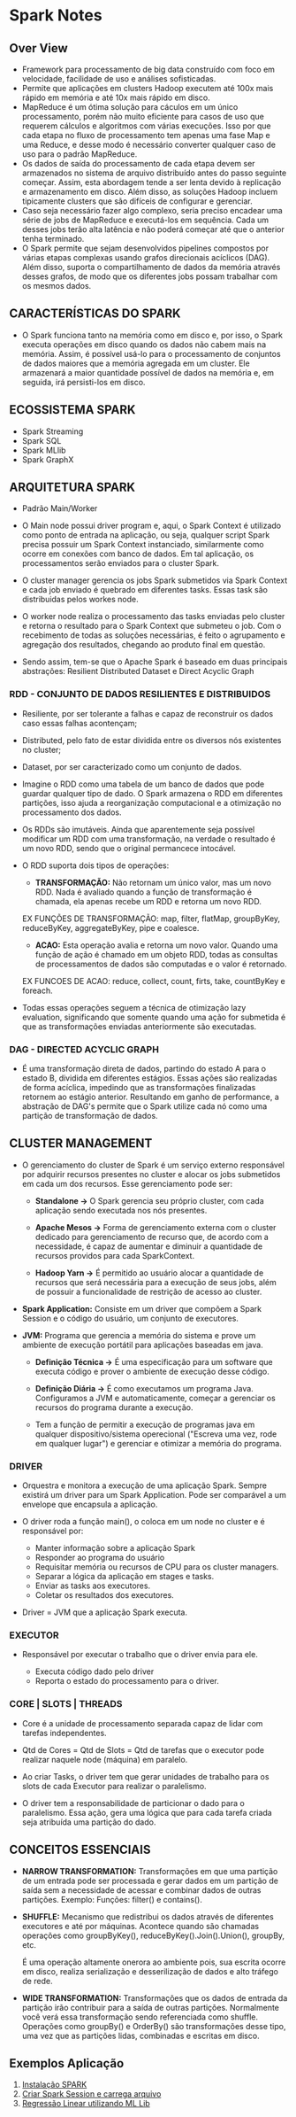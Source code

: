 # Spark Notes

## Over View

* Framework para processamento de big data construído com foco em velocidade, facilidade de uso e análises sofisticadas. 
* Permite que aplicações em clusters Hadoop executem até 100x mais rápido em memória e até 10x mais rápido em disco.
* MapReduce é um ótima solução para cáculos em um único processamento, porém não muito eficiente para casos de uso que requerem cálculos e algoritmos com várias execuções. Isso por que cada etapa no fluxo de processamento tem apenas uma fase Map e uma Reduce, e desse modo é necessário converter qualquer caso de uso para o padrão MapReduce. 
* Os dados de saída do processamento de cada etapa devem ser armazenados no sistema de arquivo distribuído antes do passo seguinte começar. Assim, esta abordagem tende a ser lenta devido à replicação e armazenamento em disco. Além disso, as soluções Hadoop incluem tipicamente clusters que são difíceis de configurar e gerenciar.
* Caso seja necessário fazer algo complexo, seria preciso encadear uma série de jobs de MapReduce e executá-los em sequência. Cada um desses jobs terão alta latência e não poderá começar até que o anterior tenha terminado.
* O Spark permite que sejam desenvolvidos pipelines compostos por várias etapas complexas usando grafos direcionais acíclicos (DAG). Além disso, suporta o compartilhamento de dados da memória através desses grafos, de modo que os diferentes jobs possam trabalhar com os mesmos dados.

## CARACTERÍSTICAS DO SPARK

* O Spark funciona tanto na memória como em disco e, por isso, o Spark executa operações em disco quando os dados não cabem mais na memória. Assim, é possível usá-lo para o processamento de conjuntos de dados maiores que a memória agregada em um cluster. Ele armazenará a maior quantidade possível de dados na memória e, em seguida, irá persisti-los em disco.

## ECOSSISTEMA SPARK

- Spark Streaming
- Spark SQL
- Spark MLlib
- Spark GraphX

## ARQUITETURA SPARK

- Padrão Main/Worker

- O Main node possui driver program e, aqui, o Spark Context é utilizado como ponto de entrada na aplicação, ou seja, qualquer script Spark precisa possuir um Spark Context instanciado, similarmente como ocorre em conexões com banco de dados. Em tal aplicação, os processamentos serão enviados para o cluster Spark. 

- O cluster manager gerencia os jobs Spark submetidos via Spark Context e cada job enviado é quebrado em diferentes tasks. Essas task são distribuidas pelos workes node. 

- O worker node realiza o processamento das tasks enviadas pelo cluster e retorna o resultado para o Spark Context que submeteu o job. Com o recebimento de todas as soluções necessárias, é feito o agrupamento e agregação dos resultados, chegando ao produto final em questão. 

- Sendo assim, tem-se que o Apache Spark é baseado em duas principais abstrações: Resilient Distributed Dataset e Direct Acyclic Graph


### RDD - CONJUNTO DE DADOS RESILIENTES E DISTRIBUIDOS

- Resiliente, por ser tolerante a falhas e capaz de reconstruir os dados caso essas falhas acontençam;
- Distributed, pelo fato de estar dividida entre os diversos nós existentes no cluster;
- Dataset, por ser caracterizado como um conjunto de dados.

- Imagine o RDD como uma tabela de um banco de dados que pode guardar qualquer tipo de dado. O Spark armazena o RDD em diferentes partições, isso ajuda a reorganização computacional e a otimização no processamento dos dados.

- Os RDDs são imutáveis. Ainda que aparentemente seja possível modificar um RDD com uma transformação, na verdade o resultado é um novo RDD, sendo que o original permancece intocável. 

- O RDD suporta dois tipos de operações:
    * **TRANSFORMAÇÃO:** Não retornam um único valor, mas um novo RDD. Nada é avaliado quando a função de transformação é chamada, ela apenas recebe um RDD e retorna um novo RDD. 
    
    EX FUNÇÕES DE TRANSFORMAÇÃO: map, filter, flatMap, groupByKey, reduceByKey, aggregateByKey, pipe e coalesce. 

    * **ACAO:** Esta operação avalia e retorna um novo valor. Quando uma função de ação é chamado em um objeto RDD, todas as consultas de processamentos de dados são computadas e o valor é retornado. 
    
    EX FUNCOES DE ACAO: reduce, collect, count, firts, take, countByKey e foreach.

- Todas essas operações seguem a técnica de otimização lazy evaluation, significando que somente quando uma ação for submetida é que as transformações enviadas anteriormente são executadas.


### DAG - DIRECTED ACYCLIC GRAPH

- É uma transformação direta de dados, partindo do estado A para o estado B, dividida em diferentes estágios. Essas ações são realizadas de forma acíclica, impedindo que as transformações finalizadas retornem ao estágio anterior. Resultando em ganho de performance, a abstração de DAG's permite que o Spark utilize cada nó como uma partição de transformação de dados.


## CLUSTER MANAGEMENT 

- O gerenciamento do cluster de Spark é um serviço externo responsável por adquirir recursos presentes no cluster e alocar os jobs submetidos em cada um dos recursos. Esse gerenciamento pode ser:

    * **Standalone ->** O Spark gerencia seu próprio cluster, com cada aplicação sendo executada nos nós presentes. 

    * **Apache Mesos ->** Forma de gerenciamento externa com o cluster dedicado para gerenciamento de recurso que, de acordo com a necessidade, é capaz de aumentar e diminuir a quantidade de recursos providos para cada SparkContext.

    * **Hadoop Yarn ->** É permitido ao usuário alocar a quantidade de recursos que será necessária para a execução de seus jobs, além de possuir a funcionalidade de restrição de acesso ao cluster. 

- **Spark Application:** Consiste em um driver que compõem a Spark Session e o código do usuário, um conjunto de executores.

- **JVM:** Programa que gerencia a memória do sistema e prove um ambiente de execução portátil para aplicações baseadas em java.
    
    * **Definição Técnica ->** É uma especificação para um software que executa código e prover o ambiente de execução desse código. 

    * **Definição Diária ->** É como executamos um programa Java. Configuramos a JVM e automaticamente, começar a gerenciar os recursos do programa durante a execução.

    * Tem a função de permitir a execução de programas java em qualquer dispositivo/sistema operecional ("Escreva uma vez, rode em qualquer lugar") e gerenciar e otimizar a memória do programa. 


### DRIVER

- Orquestra e monitora a execução de uma aplicação Spark. Sempre existirá um driver para um Spark Application. Pode ser comparável a um envelope que encapsula a aplicação. 

- O driver roda a função main(), o coloca em um node no cluster e é responsável por:
    
    * Manter informação sobre a aplicação Spark
    * Responder ao programa do usuário
    * Requisitar memória ou recursos de CPU para os cluster managers.
    * Separar a lógica da aplicação em stages e tasks.
    * Enviar as tasks aos executores.
    * Coletar os resultados dos executores. 

* Driver = JVM que a aplicação Spark executa.


### EXECUTOR 

- Responsável por executar o trabalho que o driver envia para ele. 
    
    * Executa código dado pelo driver
    * Reporta o estado do processamento para o driver. 

### CORE | SLOTS | THREADS

- Core é a unidade de processamento separada capaz de lidar com tarefas independentes.

- Qtd de Cores = Qtd de Slots = Qtd de tarefas que o executor pode realizar naquele node (máquina) em paralelo.

- Ao criar Tasks, o driver tem que gerar unidades de trabalho para os slots de cada Executor para realizar o paralelismo. 

- O driver tem a responsabilidade de particionar o dado para o paralelismo. Essa ação, gera uma lógica que para cada tarefa criada seja atribuída uma partição do dado. 

## CONCEITOS ESSENCIAIS

- **NARROW TRANSFORMATION:** Transformações em que uma partição de um entrada pode ser processada e gerar dados em um partição de saída 
sem a necessidade de acessar e combinar dados de outras partições. Exemplo: Funções: filter() e contains().

- **SHUFFLE:** Mecanismo que redistribui os dados através de diferentes executores e até por máquinas. Acontece quando são chamadas operações como groupByKey(), reduceByKey().Join().Union(), groupBy, etc.

    É uma operação altamente onerora ao ambiente pois, sua escrita ocorre em disco, realiza serialização e desserilização de dados e alto tráfego de rede.

- **WIDE TRANSFORMATION:** Transformações que os dados de entrada da partição irão contribuir para a saída de outras partições. Normalmente você verá essa transformação sendo referenciada como shuffle. Operações como groupBy() e OrderBy() são transformações desse tipo, uma vez que as partições lidas, combinadas e escritas em disco. 

## Exemplos Aplicação

1. [Instalação SPARK](https://github.com/levisouuza/SparkNotes/blob/main/Spark%20Install%20EC2.md)
2. [Criar Spark Session e carrega arquivo](https://github.com/levisouuza/SparkNotes/blob/main/SparkLoadFile.py)
3. [Regressão Linear utilizando ML Lib](https://github.com/levisouuza/SparkNotes/blob/main/LinerRegressionCrewShip.ipynb)
